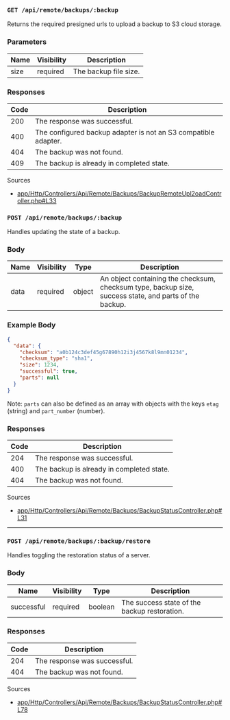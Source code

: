 ### `GET /api/remote/backups/:backup`

Returns the required presigned urls to upload a backup to S3 cloud storage.

### Parameters

| Name      | Visibility | Description                        |
| --------- | ---------- | ---------------------------------- |
| size      | required   | The backup file size.              |

### Responses

| Code | Description                                                    |
| ---- | -------------------------------------------------------------- |
| 200  | The response was successful.                                   |
| 400  | The configured backup adapter is not an S3 compatible adapter. |
| 404  | The backup was not found.                                      |
| 409  | The backup is already in completed state.                      |


Sources

- [app/Http/Controllers/Api/Remote/Backups/BackupRemoteUpl2oadController.php#L33](https://github.com/pterodactyl/panel/blob/v1.11.3/app/Http/Controllers/Api/Remote/Backups/BackupRemoteUploadController.php#L33)


### `POST /api/remote/backups/:backup`

Handles updating the state of a backup.

### Body

| Name  | Visibility | Type   | Description                                                                                            |
| ----- | ---------- | ------ | ------------------------------------------------------------------------------------------------------ |
| data  | required   | object | An object containing the checksum, checksum type, backup size, success state, and parts of the backup. |

### Example Body

```json
{
  "data": {
    "checksum": "a0b124c3def45g67890h12i3j4567k8l9mn01234",
    "checksum_type": "sha1",
    "size": 1234,
    "successful": true,
    "parts": null
  }
}
```

Note: `parts` can also be defined as an array with objects with the keys `etag` (string) and `part_number` (number).

### Responses

| Code | Description                               |
| ---- | ----------------------------------------- |
| 204  | The response was successful.              |
| 400  | The backup is already in completed state. |
| 404  | The backup was not found.                 |

Sources

- [app/Http/Controllers/Api/Remote/Backups/BackupStatusController.php#L31](https://github.com/pterodactyl/panel/blob/v1.11.3/app/Http/Controllers/Api/Remote/Backups/BackupStatusController.php#L31)

---

### `POST /api/remote/backups/:backup/restore`

Handles toggling the restoration status of a server.

### Body

| Name       | Visibility | Type    | Description                                  |
| ---------- | ---------- | ------- | -------------------------------------------- |
| successful | required   | boolean | The success state of the backup restoration. |

### Responses

| Code | Description                  |
| ---- | ---------------------------- |
| 204  | The response was successful. |
| 404  | The backup was not found.    |

Sources

- [app/Http/Controllers/Api/Remote/Backups/BackupStatusController.php#L78](https://github.com/pterodactyl/panel/blob/v1.11.3/app/Http/Controllers/Api/Remote/Backups/BackupStatusController.php#L78)
